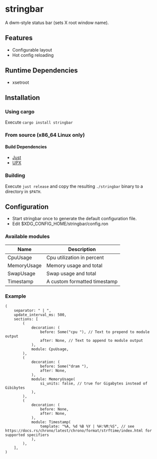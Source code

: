 # stringbar
A dwm-style status bar (sets X root window name).

## Features
- Configurable layout
- Hot config reloading

## Runtime Dependencies
- xsetroot

## Installation
### Using cargo
Execute ``cargo install stringbar``
### From source (x86_64 Linux only)
#### Build Dependencies
- [Just](https://github.com/casey/just)
- [UPX](https://github.com/upx/upx)
### Building
Execute ``just release`` and copy the resulting ``./stringbar`` binary to a directory in ``$PATH``.
##  Configuration
- Start stringbar once to generate the default configuration file.
- Edit $XDG_CONFIG_HOME/stringbar/config.ron
### Available modules
|Name       |Description                 |
|-----------|----------------------------|
|CpuUsage   |Cpu utilization in percent  |
|MemoryUsage|Memory usage and total      |
|SwapUsage  |Swap usage and total        |
|Timestamp  |A custom formatted timestamp|
### Example
```ron
(
    separator: " | ",
    update_interval_ms: 500,
    sections: [
        (
            decoration: (
                before: Some("cpu "), // Text to prepend to module output
                after: None, // Text to append to module output
            ),
            module: CpuUsage,
        ),
        (
            decoration: (
                before: Some("dram "),
                after: None,
            ),
            module: MemoryUsage(
                si_units: false, // true for Gigabytes instead of Gibibytes
            ),
        ),
        (
            decoration: (
                before: None,
                after: None,
            ),
            module: Timestamp(
                template: "%A, %d %B %Y | %H:%M:%S", // see https://docs.rs/chrono/latest/chrono/format/strftime/index.html for supported specifiers
            ),
        ),
    ],
)

```
